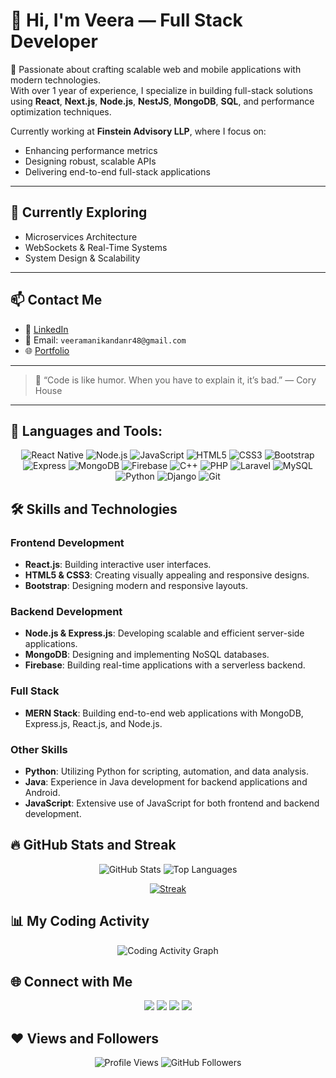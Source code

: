 # 👋 Hi, I'm Veera — Full Stack Developer

🚀 Passionate about crafting scalable web and mobile applications with modern technologies.  
With over 1 year of experience, I specialize in building full-stack solutions using **React**, **Next.js**, **Node.js**, **NestJS**, **MongoDB**, **SQL**, and performance optimization techniques.

Currently working at **Finstein Advisory LLP**, where I focus on:
- Enhancing performance metrics
- Designing robust, scalable APIs
- Delivering end-to-end full-stack applications

---

## 📖 Currently Exploring

- Microservices Architecture  
- WebSockets & Real-Time Systems  
- System Design & Scalability

---

## 📫 Contact Me

- 🔗 [LinkedIn](https://www.linkedin.com/in/veeramanikandanr)
- 📧 Email: `veeramanikandanr48@gmail.com`  
- 🌐 [Portfolio](https://veeramanikandan.vercel.app/)

---

> 💬 “Code is like humor. When you have to explain it, it’s bad.” — Cory House

---

## 🚀 Languages and Tools:

<p align="center"> 
    <img src="https://img.icons8.com/color/48/000000/react-native.png" alt="React Native"/>
    <img src="https://img.icons8.com/color/48/000000/nodejs.png" alt="Node.js"/>
    <img src="https://img.icons8.com/color/48/000000/javascript.png" alt="JavaScript"/>
    <img src="https://img.icons8.com/color/48/000000/html-5.png" alt="HTML5"/>
    <img src="https://img.icons8.com/color/48/000000/css3.png" alt="CSS3"/>
    <img src="https://img.icons8.com/color/48/000000/bootstrap.png" alt="Bootstrap"/>
    <img src="https://img.icons8.com/color/48/000000/express.png" alt="Express"/>
    <img src="https://img.icons8.com/color/48/000000/mongodb.png" alt="MongoDB"/>
    <img src="https://img.icons8.com/color/48/000000/firebase.png" alt="Firebase"/>
    <img src="https://img.icons8.com/color/48/000000/c-plus-plus-logo.png" alt="C++"/>
    <img src="https://img.icons8.com/ios-filled/50/000000/php-logo.png" alt="PHP"/>
    <img src="https://img.icons8.com/fluency/48/000000/laravel.png" alt="Laravel"/>
    <img src="https://img.icons8.com/fluent/50/000000/mysql-logo.png" alt="MySQL"/>
    <img src="https://img.icons8.com/color/48/000000/python.png" alt="Python"/>
    <img src="https://img.icons8.com/external-tal-revivo-duo-tal-revivo/25/000000/external-django-a-high-level-python-web-framework-that-encourages-rapid-development-logo-duo-tal-revivo.png" alt="Django"/>
    <img src="https://img.icons8.com/color/48/000000/git.png" alt="Git"/>
</p>

## 🛠️ Skills and Technologies

### Frontend Development

- **React.js**: Building interactive user interfaces.
- **HTML5 & CSS3**: Creating visually appealing and responsive designs.
- **Bootstrap**: Designing modern and responsive layouts.

### Backend Development

- **Node.js & Express.js**: Developing scalable and efficient server-side applications.
- **MongoDB**: Designing and implementing NoSQL databases.
- **Firebase**: Building real-time applications with a serverless backend.

### Full Stack

- **MERN Stack**: Building end-to-end web applications with MongoDB, Express.js, React.js, and Node.js.

### Other Skills

- **Python**: Utilizing Python for scripting, automation, and data analysis.
- **Java**: Experience in Java development for backend applications and Android.
- **JavaScript**: Extensive use of JavaScript for both frontend and backend development.

## 🔥 GitHub Stats and Streak

<p align="center">
  <img alt="GitHub Stats" src="https://github-readme-stats.vercel.app/api?username=veeramanikandan-fin&show_icons=true&count_private=true&include_all_commits=true&theme=react&hide_border=true&bg_color=0D1117" />
  <img alt="Top Languages" src="https://github-readme-stats.vercel.app/api/top-langs/?username=veeramanikandan-fin&langs_count=8&count_private=true&layout=compact&theme=react&hide_border=true&bg_color=0D1117" />
</p>

<p align="center">
  <a href="https://github.com/veeramanikandan-fin/github-readme-streak-stats">
    <img title="🔥 Get streak stats for your profile at git.io/streak-stats" alt="Streak" src="https://github-readme-streak-stats.herokuapp.com/?user=veeramanikandan-fin&theme=black-ice&hide_border=true&stroke=0000&background=060A0CD0" />
  </a>
</p>

    
## 📊 My Coding Activity

<p align="center">
    <img src="https://github-readme-activity-graph.vercel.app/graph?username=veeramanikandan-fin&bg_color=d1e5ff&color=624c9e&line=4c9e65&point=c41717&area=true&hide_border=true" alt="Coding Activity Graph">
</p>

## 🌐 Connect with Me

<p align="center">
    <a href="https://www.linkedin.com/in/veeramanikandan-fin"><img src="https://img.icons8.com/fluent/48/000000/linkedin.png"/></a>
    <a href="https://twitter.com/veera_r_tech"><img src="https://img.icons8.com/fluent/48/000000/twitter.png"/></a>
    <a href="https://www.instagram.com/veera_r_/"><img src="https://img.icons8.com/fluent/48/000000/instagram-new.png"/></a>
    <a href="https://www.youtube.com/channel/@veeramanikandan-fin"><img src="https://img.icons8.com/color/48/000000/youtube-play.png"/></a>
</p>

## ❤ Views and Followers

<p align="center">
    <img src="https://komarev.com/ghpvc/?username=veeramanikandan-fin" alt="Profile Views">
    <img src="https://img.shields.io/github/followers/veeramanikandan-fin?label=Followers&style=social" alt="GitHub Followers">
</p>
